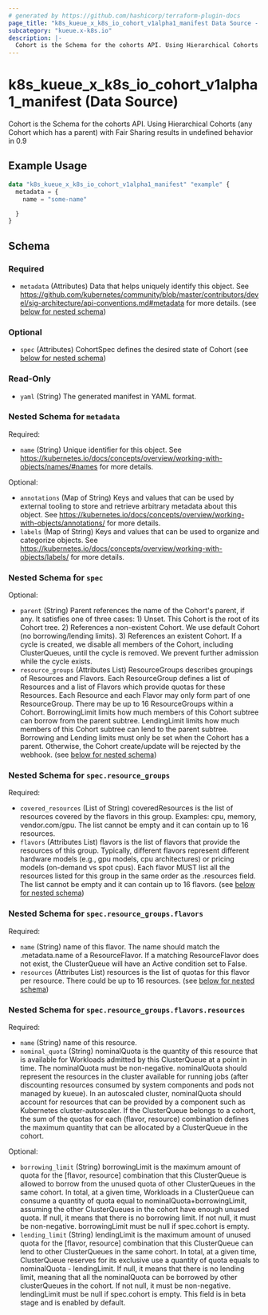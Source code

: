 ```yaml
---
# generated by https://github.com/hashicorp/terraform-plugin-docs
page_title: "k8s_kueue_x_k8s_io_cohort_v1alpha1_manifest Data Source - terraform-provider-k8s"
subcategory: "kueue.x-k8s.io"
description: |-
  Cohort is the Schema for the cohorts API. Using Hierarchical Cohorts (any Cohort which has a parent) with Fair Sharing results in undefined behavior in 0.9
---
```


# k8s_kueue_x_k8s_io_cohort_v1alpha1_manifest (Data Source)

Cohort is the Schema for the cohorts API. Using Hierarchical Cohorts (any Cohort which has a parent) with Fair Sharing results in undefined behavior in 0.9

## Example Usage

```terraform
data "k8s_kueue_x_k8s_io_cohort_v1alpha1_manifest" "example" {
  metadata = {
    name = "some-name"

  }
}
```

<!-- schema generated by tfplugindocs -->
## Schema

### Required

- `metadata` (Attributes) Data that helps uniquely identify this object. See https://github.com/kubernetes/community/blob/master/contributors/devel/sig-architecture/api-conventions.md#metadata for more details. (see [below for nested schema](#nestedatt--metadata))

### Optional

- `spec` (Attributes) CohortSpec defines the desired state of Cohort (see [below for nested schema](#nestedatt--spec))

### Read-Only

- `yaml` (String) The generated manifest in YAML format.

<a id="nestedatt--metadata"></a>
### Nested Schema for `metadata`

Required:

- `name` (String) Unique identifier for this object. See https://kubernetes.io/docs/concepts/overview/working-with-objects/names/#names for more details.

Optional:

- `annotations` (Map of String) Keys and values that can be used by external tooling to store and retrieve arbitrary metadata about this object. See https://kubernetes.io/docs/concepts/overview/working-with-objects/annotations/ for more details.
- `labels` (Map of String) Keys and values that can be used to organize and categorize objects. See https://kubernetes.io/docs/concepts/overview/working-with-objects/labels/ for more details.


<a id="nestedatt--spec"></a>
### Nested Schema for `spec`

Optional:

- `parent` (String) Parent references the name of the Cohort's parent, if any. It satisfies one of three cases: 1) Unset. This Cohort is the root of its Cohort tree. 2) References a non-existent Cohort. We use default Cohort (no borrowing/lending limits). 3) References an existent Cohort. If a cycle is created, we disable all members of the Cohort, including ClusterQueues, until the cycle is removed. We prevent further admission while the cycle exists.
- `resource_groups` (Attributes List) ResourceGroups describes groupings of Resources and Flavors. Each ResourceGroup defines a list of Resources and a list of Flavors which provide quotas for these Resources. Each Resource and each Flavor may only form part of one ResourceGroup. There may be up to 16 ResourceGroups within a Cohort. BorrowingLimit limits how much members of this Cohort subtree can borrow from the parent subtree. LendingLimit limits how much members of this Cohort subtree can lend to the parent subtree. Borrowing and Lending limits must only be set when the Cohort has a parent. Otherwise, the Cohort create/update will be rejected by the webhook. (see [below for nested schema](#nestedatt--spec--resource_groups))

<a id="nestedatt--spec--resource_groups"></a>
### Nested Schema for `spec.resource_groups`

Required:

- `covered_resources` (List of String) coveredResources is the list of resources covered by the flavors in this group. Examples: cpu, memory, vendor.com/gpu. The list cannot be empty and it can contain up to 16 resources.
- `flavors` (Attributes List) flavors is the list of flavors that provide the resources of this group. Typically, different flavors represent different hardware models (e.g., gpu models, cpu architectures) or pricing models (on-demand vs spot cpus). Each flavor MUST list all the resources listed for this group in the same order as the .resources field. The list cannot be empty and it can contain up to 16 flavors. (see [below for nested schema](#nestedatt--spec--resource_groups--flavors))

<a id="nestedatt--spec--resource_groups--flavors"></a>
### Nested Schema for `spec.resource_groups.flavors`

Required:

- `name` (String) name of this flavor. The name should match the .metadata.name of a ResourceFlavor. If a matching ResourceFlavor does not exist, the ClusterQueue will have an Active condition set to False.
- `resources` (Attributes List) resources is the list of quotas for this flavor per resource. There could be up to 16 resources. (see [below for nested schema](#nestedatt--spec--resource_groups--flavors--resources))

<a id="nestedatt--spec--resource_groups--flavors--resources"></a>
### Nested Schema for `spec.resource_groups.flavors.resources`

Required:

- `name` (String) name of this resource.
- `nominal_quota` (String) nominalQuota is the quantity of this resource that is available for Workloads admitted by this ClusterQueue at a point in time. The nominalQuota must be non-negative. nominalQuota should represent the resources in the cluster available for running jobs (after discounting resources consumed by system components and pods not managed by kueue). In an autoscaled cluster, nominalQuota should account for resources that can be provided by a component such as Kubernetes cluster-autoscaler. If the ClusterQueue belongs to a cohort, the sum of the quotas for each (flavor, resource) combination defines the maximum quantity that can be allocated by a ClusterQueue in the cohort.

Optional:

- `borrowing_limit` (String) borrowingLimit is the maximum amount of quota for the [flavor, resource] combination that this ClusterQueue is allowed to borrow from the unused quota of other ClusterQueues in the same cohort. In total, at a given time, Workloads in a ClusterQueue can consume a quantity of quota equal to nominalQuota+borrowingLimit, assuming the other ClusterQueues in the cohort have enough unused quota. If null, it means that there is no borrowing limit. If not null, it must be non-negative. borrowingLimit must be null if spec.cohort is empty.
- `lending_limit` (String) lendingLimit is the maximum amount of unused quota for the [flavor, resource] combination that this ClusterQueue can lend to other ClusterQueues in the same cohort. In total, at a given time, ClusterQueue reserves for its exclusive use a quantity of quota equals to nominalQuota - lendingLimit. If null, it means that there is no lending limit, meaning that all the nominalQuota can be borrowed by other clusterQueues in the cohort. If not null, it must be non-negative. lendingLimit must be null if spec.cohort is empty. This field is in beta stage and is enabled by default.
